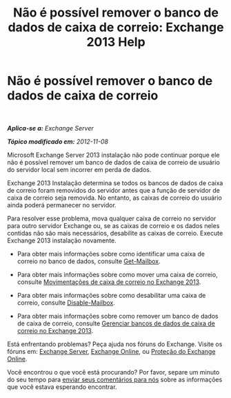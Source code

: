 ﻿---
title: 'Não é possível remover o banco de dados de caixa de correio: Exchange 2013 Help'
TOCTitle: Não é possível remover o banco de dados de caixa de correio
ms:assetid: 5881e4c0-c2e2-48db-84b4-7f9ce3cf46a7
ms:mtpsurl: https://technet.microsoft.com/pt-br/library/ms.exch.setupreadiness.unwillingtoremovemailboxdatabase(v=EXCHG.150)
ms:contentKeyID: 50485654
ms.date: 05/22/2018
mtps_version: v=EXCHG.150
ms.translationtype: MT
---

# Não é possível remover o banco de dados de caixa de correio

 

_**Aplica-se a:** Exchange Server_

_**Tópico modificado em:** 2012-11-08_

Microsoft Exchange Server 2013 instalação não pode continuar porque ele não é possível remover um banco de dados de caixa de correio de usuário do servidor local sem incorrer em perda de dados.

Exchange 2013 Instalação determina se todos os bancos de dados de caixa de correio foram removidos do servidor antes que a função de servidor de caixa de correio seja removida. No entanto, as caixas de correio do usuário ainda poderá permanecer no servidor.

Para resolver esse problema, mova qualquer caixa de correio no servidor para outro servidor Exchange ou, se as caixas de correio e os dados neles contidas não são mais necessários, desabilite as caixas de correio. Execute Exchange 2013 instalação novamente.

  - Para obter mais informações sobre como identificar uma caixa de correio no banco de dados, consulte [Get-Mailbox](https://technet.microsoft.com/pt-br/library/bb123685\(v=exchg.150\)).

  - Para obter mais informações sobre como mover uma caixa de correio, consulte [Movimentações de caixa de correio no Exchange 2013](mailbox-moves-in-exchange-2013-exchange-2013-help.md).

  - Para obter mais informações sobre como desabilitar uma caixa de correio, consulte [Disable-Mailbox](https://technet.microsoft.com/pt-br/library/aa997210\(v=exchg.150\)).

  - Para obter mais informações sobre como remover um banco de dados de caixa de correio, consulte [Gerenciar bancos de dados de caixa de correio no Exchange 2013](manage-mailbox-databases-in-exchange-2013-exchange-2013-help.md).

Está enfrentando problemas? Peça ajuda nos fóruns do Exchange. Visite os fóruns em: [Exchange Server](https://go.microsoft.com/fwlink/p/?linkid=60612), [Exchange Online](https://go.microsoft.com/fwlink/p/?linkid=267542), ou [Proteção do Exchange Online](https://go.microsoft.com/fwlink/p/?linkid=285351).

Você encontrou o que você está procurando? Por favor, separe um minuto do seu tempo para [enviar seus comentários para nós](mailto:exsetuphelpfeedback@microsoft.com?subject=exchange%202013%20setup%20help%20feedback) sobre as informações que você estava esperando encontrar.


